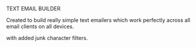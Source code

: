 TEXT EMAIL BUILDER

Created to build really simple text emailers which work perfectly across all email clients on all devices.

with added junk character filters.

